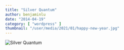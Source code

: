 ```yaml
---
title: "Silver Quantum"
author: benjaminlu
date: "2014-04-19"
category: [ "wordpress" ]
thumbnail: "/user/media/2021/01/happy-new-year.jpg"
---
```

![Silver Quantum](https://getbenonit.com/user/media/themes/silver-quantum.jpg)